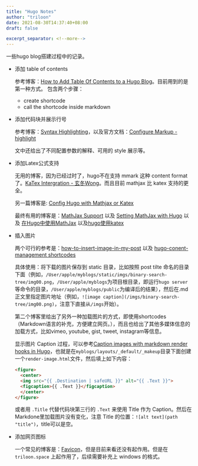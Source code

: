 ```yaml
---
title: "Hugo Notes"
author: "triloon"
date: 2021-08-30T14:37:40+08:00
draft: false

excerpt_separator: <!--more-->
---
```


一些hugo blog搭建过程中的记录。<!--more-->

* 添加 table of contents

  参考博客：[How to Add Table Of Contents to a Hugo Blog](https://codingreflections.com/hugo-table-of-contents/)。目前用到的是第一种方式。
  包含两个步骤：
  * create shortcode
  * call the shortcode inside markdown

* 添加代码块并展示行号

  参考博客：[Syntax Highlighting](https://gohugo.io/content-management/syntax-highlighting/)，以及官方文档：[Configure Markup - highlight](https://gohugo.io/getting-started/configuration-markup#highlight)

  文中还给出了不同配置参数的解释、可用的 style 展示等。

* 添加Latex公式支持

  无用的博客，因为已经过时了，hugo不在支持 mmark 这种 content format 了。[KaTex Intergration - 玄冬Wong](https://dawnarc.com/2019/09/hugokatex-intergration/)。而且目前 mathjax 比 katex 支持的更全。

  另一篇博客是: [Config Hugo with Mathjax or Katex](https://rulenuts.netlify.app/post/config-hugo-with-mathjax-or-katex/)

  最终有用的博客是：[MathJax Support](https://www.gohugo.org/doc/tutorials/mathjax/) 以及 [Setting MathJax with Hugo](http://xuchengpeng.com/hexo-blog/2018/07/10/setting-mathjax-with-hugo/) 以及 [在Hugo中使用MathJax](https://note.qidong.name/2018/03/hugo-mathjax/) 以及[hugo使用katex](https://blog.csdn.net/weixin_42109159/article/details/105099962)

* 插入图片

  两个可行的参考是：[how-to-insert-image-in-my-post](https://discourse.gohugo.io/t/solved-how-to-insert-image-in-my-post/1473) 以及 [hugo-conent-management shortcodes](https://gohugo.io/content-management/shortcodes/#figure)

  具体使用：将下载的图片保存到 static 目录，比如按照 post tilte 命名的目录下面（例如，`/User/apple/myblogs/static/imgs/binary-search-tree/img00.png`，`/User/apple/myblogs`为项目根目录，即运行`hugo server`等命令的目录，`/User/apple/myblogs/public`为编译后的结果），然后在.md正文里指定图片地址（例如，`![image caption](/imgs/binary-search-tree/img00.png)`，注意下直接从`/imgs`开始）。

  第二个博客里给出了另外一种加载图片的方式，即使用shortcodes（Markdown语言的补充，方便建立网页。），而且也给出了其他多媒体信息的加载方式，比如vimeo, youtube, gist, tweet, instagram等信息。 

  显示图片 Caption 过程，可以参考[Caption images with markdown render hooks in Hugo](https://sebastiandedeyne.com/captioned-images-with-markdown-render-hooks-in-hugo/)，也就是在`myblogs/layouts/_default/_makeup`目录下面创建一个`render-image.html`文件，然后填上如下内容：

  ```html {linenos=table linenostart=0}
  <figure>
    <center>
    <img src="{{ .Destination | safeURL }}" alt="{{ .Text }}">
    <figcaption>{{ .Text }}</figcaption>
    </center>
  </figure>
  ```

  或者用 `.Title` 代替代码块第三行的 `.Text` 来使用 Title 作为 Caption。然后在Markdone里加载图片没有变化，注意 Title 的位置：`![alt text](path "title")`，title可以是空。

* 添加网页图标

  一个常见的博客是：[Favicon](https://www.enthuseandinspire.co.uk/blog/favicon/)，但是目前来看还没有起作用。但是在 `triloon.space` 上起作用了，后续需要补充上 windows 的格式。
